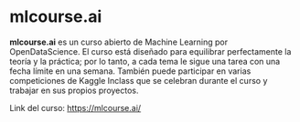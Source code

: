 # mlcourse.ai
**mlcourse.ai** es un curso abierto de Machine Learning por OpenDataScience. El curso está diseñado para equilibrar perfectamente la teoría y la práctica; por lo tanto, a cada tema le sigue una tarea con una fecha límite en una semana. También puede participar en varias competiciones de Kaggle Inclass que se celebran durante el curso y trabajar en sus propios proyectos.

Link del curso: https://mlcourse.ai/
